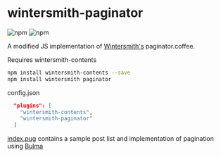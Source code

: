 # wintersmith-paginator

![npm](https://img.shields.io/npm/v/wintersmith-paginator.svg)
![npm](https://img.shields.io/npm/dt/wintersmith-paginator.svg)

A modified JS implementation of [Wintersmith's](https://wintersmith.io "Wintersmith") paginator.coffee.

Requires wintersmith-contents

```bash
npm install wintersmith-contents --save
npm install wintersmith paginator
```

config.json

```JSON
  "plugins": [
    "wintersmith-contents",
    "wintersmith-paginator"
  ]
```

[index.pug](https://github.com/valantonini/wintersmith-paginator/blob/master/index.pug "Sample post list") contains a sample post list and implementation of pagination using [Bulma](https://bulma.io "Bulma")